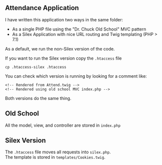 
Attendance Application
----------------------

I have written this application two ways in the same folder:

* As a single PHP file using the "Dr. Chuck Old School" MVC pattern
* As a Silex Application with nice URL routing and Twig templating (PHP > 7.1)

As a default, we run the non-Silex version of the code.

If you want to run the Silex version copy the `.htaccess` file

    cp .htaccess-silex .htaccess

You can check which version is running by looking for a comment
like: 

    <!-- Rendered from Attend.twig -->
    <!-- Rendered using old school MVC index.php -->

Both versions do the same thing.

Old School
----------

All the model, view, and controller are stored in `index.php`

Silex Version
-------------

The `.htaccess` file moves all requests into `silex.php`.  
The template is stored in `templates/Cookies.twig`.


